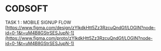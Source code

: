 # CODSOFT
TASK 1 : MOBILE SIGNUP FLOW
[https://www.figma.com/design/zYlkdkHtt5Zz3RzcuQndGf/LOGIN?node-id=0-1&t=uM4B8GStrSESJupN-1](https://www.figma.com/proto/zYlkdkHtt5Zz3RzcuQndGf/LOGIN?node-id=0-1&t=uM4B8GStrSESJupN-1)

